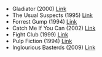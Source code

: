 - Gladiator (2000) [Link](https://www.imdb.com/title/tt0172495/?ref_=fn_al_tt_1)
- The Usual Suspects (1995) [Link](https://www.imdb.com/title/tt0114814/?ref_=fn_al_tt_1)
- Forrest Gump (1994) [Link](https://www.imdb.com/title/tt0109830/?ref_=adv_li_tt)
- Catch Me If You Can (2002) [Link](https://www.imdb.com/title/tt0264464/)
- Fight Club (1999) [Link](https://www.imdb.com/title/tt0137523/)
- Pulp Fiction (1994) [Link](https://www.imdb.com/title/tt0110912/)
- Inglourious Basterds (2009) [Link](https://www.imdb.com/title/tt0361748/)
